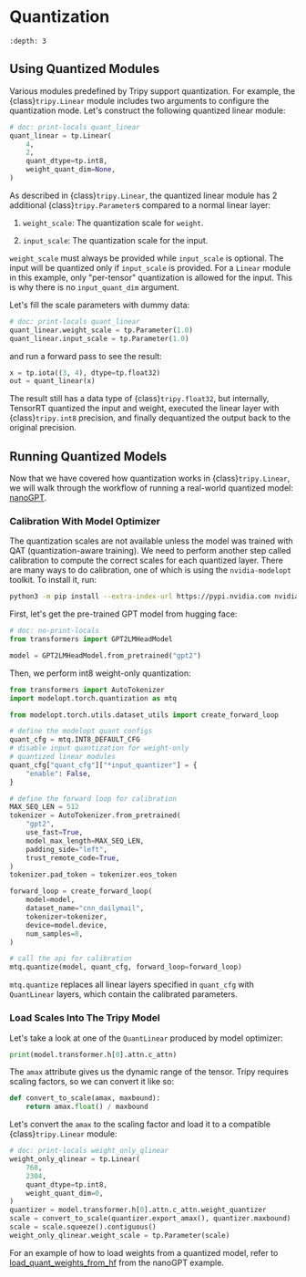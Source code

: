 # Quantization

```{contents} Table of Contents
:depth: 3
```

## Using Quantized Modules

Various modules predefined by Tripy support quantization. For example, the {class}`tripy.Linear`
module includes two arguments to configure the quantization mode. Let's construct the following
quantized linear module:

```py
# doc: print-locals quant_linear
quant_linear = tp.Linear(
    4,
    2,
    quant_dtype=tp.int8,
    weight_quant_dim=None,
)
```

As described in {class}`tripy.Linear`, the quantized linear module has
2 additional {class}`tripy.Parameter`s compared to a normal linear layer:

1. `weight_scale`: The quantization scale for `weight`.

2. `input_scale`: The quantization scale for the input.

`weight_scale` must always be provided while `input_scale` is optional. The input will be quantized
only if `input_scale` is provided. For a `Linear` module in this example, only "per-tensor" quantization
is allowed for the input. This is why there is no `input_quant_dim` argument.

Let's fill the scale parameters with dummy data:

```py
# doc: print-locals quant_linear
quant_linear.weight_scale = tp.Parameter(1.0)
quant_linear.input_scale = tp.Parameter(1.0)
```

and run a forward pass to see the result:

```py
x = tp.iota((3, 4), dtype=tp.float32)
out = quant_linear(x)
```

The result still has a data type of {class}`tripy.float32`, but internally, TensorRT quantized the
input and weight, executed the linear layer with {class}`tripy.int8` precision, and finally dequantized
the output back to the original precision.

## Running Quantized Models

Now that we have covered how quantization works in {class}`tripy.Linear`, we will walk through
the workflow of running a real-world quantized model: [nanoGPT](source:/examples/nanogpt/).

### Calibration With Model Optimizer

<!-- Tripy: TEST: IGNORE Start -->

The quantization scales are not available unless the model was trained with QAT (quantization-aware training).
We need to perform another step called calibration to compute the correct scales for each quantized layer.
There are many ways to do calibration, one of which is using the `nvidia-modelopt` toolkit. To install it, run:

```sh
python3 -m pip install --extra-index-url https://pypi.nvidia.com nvidia-modelopt==0.11.0 transformers datasets
```

First, let's get the pre-trained GPT model from hugging face:

```py
# doc: no-print-locals
from transformers import GPT2LMHeadModel

model = GPT2LMHeadModel.from_pretrained("gpt2")
```

Then, we perform int8 weight-only quantization:

```py
from transformers import AutoTokenizer
import modelopt.torch.quantization as mtq

from modelopt.torch.utils.dataset_utils import create_forward_loop

# define the modelopt quant configs
quant_cfg = mtq.INT8_DEFAULT_CFG
# disable input quantization for weight-only
# quantized linear modules
quant_cfg["quant_cfg"]["*input_quantizer"] = {
    "enable": False,
}

# define the forward loop for calibration
MAX_SEQ_LEN = 512
tokenizer = AutoTokenizer.from_pretrained(
    "gpt2",
    use_fast=True,
    model_max_length=MAX_SEQ_LEN,
    padding_side="left",
    trust_remote_code=True,
)
tokenizer.pad_token = tokenizer.eos_token

forward_loop = create_forward_loop(
    model=model,
    dataset_name="cnn_dailymail",
    tokenizer=tokenizer,
    device=model.device,
    num_samples=8,
)

# call the api for calibration
mtq.quantize(model, quant_cfg, forward_loop=forward_loop)
```

`mtq.quantize` replaces all linear layers specified in `quant_cfg` with `QuantLinear`
layers, which contain the calibrated parameters.

### Load Scales Into The Tripy Model

Let's take a look at one of the `QuantLinear` produced by model optimizer:

```py
print(model.transformer.h[0].attn.c_attn)
```

The `amax` attribute gives us the dynamic range of the tensor. Tripy requires scaling factors, so we can convert it like so:

```py
def convert_to_scale(amax, maxbound):
    return amax.float() / maxbound
```

Let's convert the `amax` to the scaling factor and load it to a compatible {class}`tripy.Linear` module:

```py
# doc: print-locals weight_only_qlinear
weight_only_qlinear = tp.Linear(
    768,
    2304,
    quant_dtype=tp.int8,
    weight_quant_dim=0,
)
quantizer = model.transformer.h[0].attn.c_attn.weight_quantizer
scale = convert_to_scale(quantizer.export_amax(), quantizer.maxbound)
scale = scale.squeeze().contiguous()
weight_only_qlinear.weight_scale = tp.Parameter(scale)
```

For an example of how to load weights from a quantized model, refer to
[load_quant_weights_from_hf](source:/examples/nanogpt/weight_loader.py) from the nanoGPT example.

<!-- Tripy: TEST: IGNORE End -->
